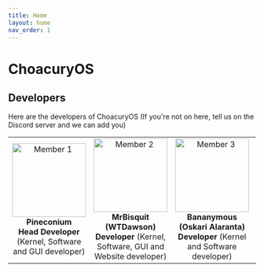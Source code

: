 ```yaml
---
title: Home
layout: home
nav_order: 1
---
```


# ChoacuryOS

## Developers
Here are the developers of ChoacuryOS (If you're not on here, tell us on the Discord server and we can add you)
<table>
  <tr>
    <td align="center">
      <img src="https://avatars.githubusercontent.com/u/101128219?v=4" alt="Member 1" width="150" /><br>
      <strong>Pineconium</strong><br>
      <b>Head Developer</b> (Kernel, Software and GUI developer)<br>
    </td>
    <td align="center">
      <img src="https://avatars.githubusercontent.com/u/69386111?v=4" alt="Member 2" width="150" /><br>
      <strong>MrBisquit (WTDawson)</strong><br>
      <b>Developer</b> (Kernel, Software, GUI and Website developer)<br>
    </td>
    <td align="center">
      <img src="https://avatars.githubusercontent.com/u/68776844?v=4" alt="Member 3" width="150"/><br>
      <strong>Bananymous (Oskari Alaranta)</strong><br>
      <b>Developer</b> (Kernel and Software developer)<br>
    </td>
    <td align="center">
      <img src="https://avatars.githubusercontent.com/u/152309277?v=4" alt="Member 3" width="150"/><br>
      <strong>Keiran-brooks (Keiran)</strong><br>
      <b>Developer</b> (Kernel, Software, GUI and Website developer)<br>
    </td>
  </tr>
  <!-- Add more rows as needed -->
</table>
